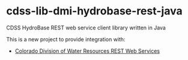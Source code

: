 # cdss-lib-dmi-hydrobase-rest-java #

CDSS HydroBase REST web service client library written in Java

This is a new project to provide integration with:

* [Colorado Division of Water Resources REST Web Services](https://dnrweb.state.co.us/DWR/DwrApiService/Help)
